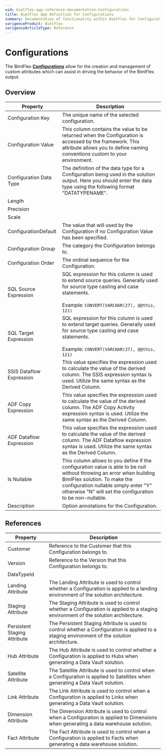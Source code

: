 ```yaml
---
uid: bimlflex-app-reference-documentation-Configurations
title: BimlFlex App Definition for Configurations
summary: Documentation of functionality within BimlFlex for Configurations
varigenceProduct: BimlFlex
varigenceArticleType: Reference
---
```


# Configurations

The BimlFlex [**Configurations**](xref:bimlflex-configurations) allow for the creation and management of custom attributes which can assist in driving the behavior of the BimlFlex output.

## Overview
  
| Property | Description |
| --------- | ----------- |
|Configuration Key | The unique name of the selected configuration.|
|Configuration Value | This column contains the value to be returned when the Configuration is accessed by the framework. This attribute allows you to define naming conventions custom to your environment.|
|Configuration Data Type | The definition of the data type for a Configuration being used in the solution output. Here you should enter the data type using the following format "DATATYPENAME".|
|Length | |
|Precision | |
|Scale | |
|ConfigurationDefault | The value that will used by the Configuration if no Configuration Value has been specified.|
|Configuration Group | The category the Configuration belongs to.|
|Configuration Order | The ordinal sequence for the Configuration.|
|SQL Source Expression | SQL expression for this column is used to extend source queries. Generally used for source type casting and case statements.<br><br>Example: `CONVERT(VARCHAR(27), @@this, 121)`|
|SQL Target Expression | SQL expression for this column is used to extend target queries. Generally used for source type casting and case statements.<br><br>Example: `CONVERT(VARCHAR(27), @@this, 121)`|
|SSIS Dataflow Expression | This value specifies the expression used to calculate the value of the derived column. The SSIS expression syntax is used. Utilize the same syntax as the Derived Column.|
|ADF Copy Expression | This value specifies the expression used to calculate the value of the derived column. The ADF Copy Activity expression syntax is used. Utilize the same syntax as the Derived Column.|
|ADF Dataflow Expression | This value specifies the expression used to calculate the value of the derived column. The ADF Dataflow expression syntax is used. Utilize the same syntax as the Derived Column.|
|Is Nullable | This column allows to you define if the configuration value is able to be null without throwing an error when building BimlFlex solution. To make the configuration nullable simply enter "Y" otherwise "N" will set the configuration to be non-nullable.|
|Description | Option annotations for the Configuration.|

## References
  
| Property | Description |
| --------- | ----------- |
|Customer | Reference to the Customer that this Configuration belongs to.|
|Version | Reference to the Version that this Configuration belongs to.|
|DataTypeId | |
|Landing Attribute | The Landing Attribute is used to control whether a Configuration is applied to a landing environment of the solution architecture.|
|Staging Attribute | The Staging Attribute is used to control whether a Configuration is applied to a staging environment of the solution architecture.|
|Persistent Staging Attribute | The Persistent Staging Attribute is used to control whether a Configuration is applied to a staging environment of the solution architecture.|
|Hub Attribute | The Hub Attribute is used to control whether a Configuration is applied to Hubs when generating a Data Vault solution.|
|Satellite Attribute | The Satellite Attribute is used to control when a Configuration is applied to Satellites when generating a Data Vault solution.|
|Link Attribute | The Link Attribute is used to control when a Configuration is applied to Links when generating a Data Vault solution.|
|Dimension Attribute | The Dimension Attribute is used to control when a Configuration is applied to Dimensions when generating a data warehouse solution.|
|Fact Attribute | The Fact Attribute is used to control when a Configuration is applied to Facts when generating a data warehouse solution.|

